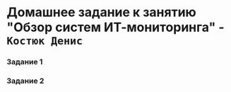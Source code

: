 # Домашнее задание к занятию "Обзор систем ИТ-мониторинга" - `Костюк Денис`

### Задание 1

### Задание 2
